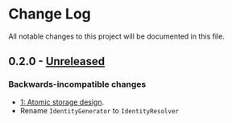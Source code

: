 # Change Log

All notable changes to this project will be documented in this file.

## 0.2.0 - [Unreleased][Unreleased]

### Backwards-incompatible changes
- [1: Atomic storage design](https://github.com/nikolaposa/rate-limit/pull/1).
- Rename `IdentityGenerator` to `IdentityResolver`


[Unreleased]: https://github.com/nikolaposa/rate-limit/compare/0.1.0...HEAD
